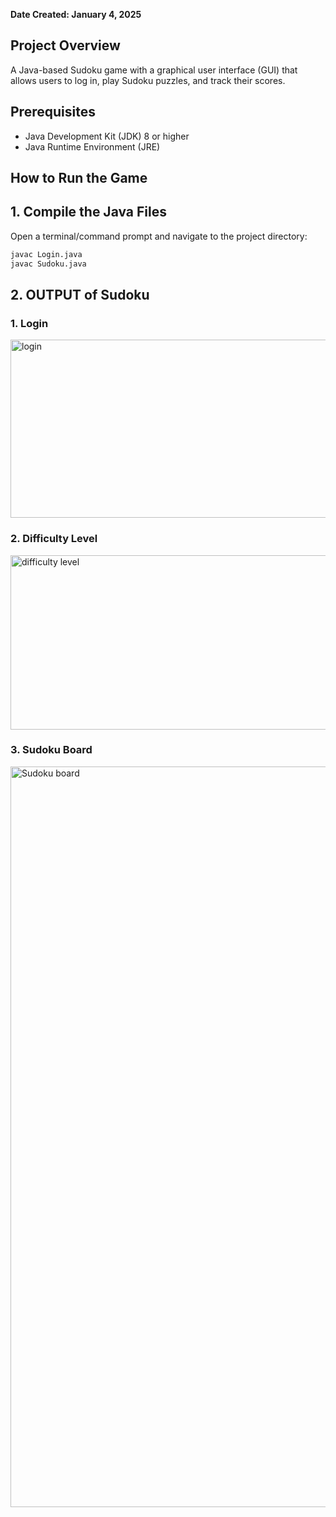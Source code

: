 **Date Created: January 4, 2025**

## Project Overview
A Java-based Sudoku game with a graphical user interface (GUI) that allows users to log in, play Sudoku puzzles, and track their scores.

## Prerequisites
- Java Development Kit (JDK) 8 or higher
- Java Runtime Environment (JRE)

## How to Run the Game

## 1. Compile the Java Files
Open a terminal/command prompt and navigate to the project directory:
```bash
javac Login.java
javac Sudoku.java
```
## 2. OUTPUT of Sudoku

### 1. Login
  <img width="568" height="285" alt="login" src="https://github.com/user-attachments/assets/300ff8c3-0a57-43d2-a91b-0e2a52e08b83" />

### 2. Difficulty Level
<img width="512" height="279" alt="difficulty level" src="https://github.com/user-attachments/assets/90ad53ab-f632-48e1-ae73-c8a344e055ac" />

### 3. Sudoku Board
<img width="963" height="1185" alt="Sudoku board" src="https://github.com/user-attachments/assets/866221ad-c718-4978-8868-3e998c9eb5b1" />
